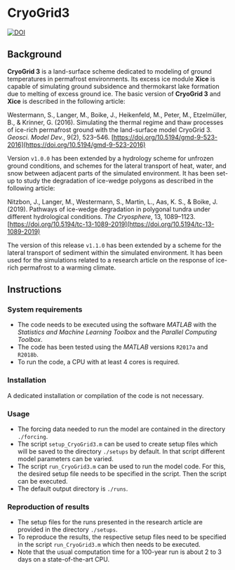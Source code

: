 # CryoGrid3
[![DOI](https://zenodo.org/badge/DOI/10.5281/zenodo.3648266.svg)](https://doi.org/10.5281/zenodo.3648266)

## Background

**CryoGrid 3** is a land-surface scheme dedicated to modeling of ground temperatures in permafrost environments. Its excess ice module **Xice** is capable of simulating ground subsidence and thermokarst lake formation due to melting of excess ground ice. The basic version of **CryoGrid 3** and **Xice** is described in the following article:

Westermann, S., Langer, M., Boike, J., Heikenfeld, M., Peter, M., Etzelmüller, B., & Krinner, G. (2016). Simulating the thermal regime and thaw processes of ice-rich permafrost ground with the land-surface model CryoGrid 3. *Geosci. Model Dev.*, 9(2), 523–546. [https://doi.org/10.5194/gmd-9-523-2016](https://doi.org/10.5194/gmd-9-523-2016)

Version `v1.0.0` has been extended by a hydrology scheme for unfrozen ground conditions, and schemes for the lateral transport of heat, water, and snow between adjacent parts of the simulated environment. It has been set-up to study the degradation of ice-wedge polygons as described in the following article:

Nitzbon, J., Langer, M., Westermann, S., Martin, L., Aas, K. S., & Boike, J. (2019). Pathways of ice-wedge degradation in polygonal tundra under different hydrological conditions. *The Cryosphere*, 13, 1089–1123. [https://doi.org/10.5194/tc-13-1089-2019](https://doi.org/10.5194/tc-13-1089-2019)

The version of this release `v1.1.0` has been extended by a scheme for the lateral transport of sediment within the simulated environment. It has been used for the simulations related to a research article on the response of ice-rich permafrost to a warming climate.


## Instructions

### System requirements
- The code needs to be executed using the software *MATLAB* with the *Statistics and Machine Learning Toolbox* and the *Parallel Computing Toolbox*.
- The code has been tested using the *MATLAB* versions `R2017a` and `R2018b`.
- To run the code, a CPU with at least 4 cores is required. 

### Installation
A dedicated installation or compilation of the code is not necessary.

### Usage
- The forcing data needed to run the model are contained in the directory `./forcing`.
- The script `setup_CryoGrid3.m` can be used to create setup files which will be saved to the directory `./setups` by default. In that script different model parameters can be varied.
- The script `run_CryoGrid3.m` can be used to run the model code. For this, the desired setup file needs to be specified in the script. Then the script can be executed.
- The default output directory is `./runs`.

### Reproduction of results
- The setup files for the runs presented in the research article are provided in the directory `./setups`.
- To reproduce the results, the respective setup files need to be specified in the script `run_CryoGrid3.m` which then needs to be executed.
- Note that the usual computation time for a 100-year run is about 2 to 3 days on a state-of-the-art CPU.
